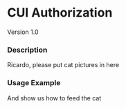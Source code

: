 # CUI Authorization
Version 1.0


### Description
Ricardo, please put cat pictures in here


### Usage Example
And show us how to feed the cat